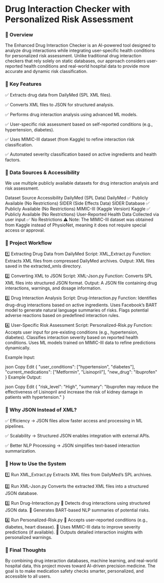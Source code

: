 # Drug Interaction Checker with Personalized Risk Assessment

### 📌 Overview
The Enhanced Drug Interaction Checker is an AI-powered tool designed to analyze drug interactions while integrating user-specific health conditions for personalized risk assessment. Unlike traditional drug interaction checkers that rely solely on static databases, our approach considers user-reported health conditions and real-world hospital data to provide more accurate and dynamic risk classification.

### 🔹 Key Features
✅ Extracts drug data from DailyMed (SPL XML files).

✅ Converts XML files to JSON for structured analysis.

✅ Performs drug interaction analysis using advanced ML models.

✅ User-specific risk assessment based on self-reported conditions (e.g., hypertension, diabetes).

✅ Uses MIMIC-III dataset (from Kaggle) to refine interaction risk classification.

✅ Automated severity classification based on active ingredients and health factors.

### 📌 Data Sources & Accessibility
We use multiple publicly available datasets for drug interaction analysis and risk assessment.

Dataset	Source	Accessibility
DailyMed (SPL Data)	DailyMed	✅ Publicly Available (No Restrictions)
SIDER (Side Effects Data)	SIDER Database	✅ Publicly Available (No Restrictions)
MIMIC-III (Kaggle Version)	Kaggle	✅ Publicly Available (No Restrictions)
User-Reported Health Data	Collected via user input	✅ No Restrictions
⚠ Note: The MIMIC-III dataset was obtained from Kaggle instead of PhysioNet, meaning it does not require special access or approval.

### 📌 Project Workflow
1️⃣ Extracting Drug Data from DailyMed
Script: XML_Extract.py
Function: Extracts XML files from compressed DailyMed archives.
Output: XML files saved in the extracted_xmls directory.

2️⃣ Converting XML to JSON
Script: XML-Json.py
Function: Converts SPL XML files into structured JSON format.
Output: A JSON file containing drug interactions, warnings, and dosage information.

3️⃣ Drug Interaction Analysis
Script: Drug-Interaction.py
Function:
Identifies drug-drug interactions based on active ingredients.
Uses Facebook’s BART model to generate natural language summaries of risks.
Flags potential adverse reactions based on predefined interaction rules.

4️⃣ User-Specific Risk Assessment
Script: Personalized-Risk.py
Function:
Accepts user input for pre-existing conditions (e.g., hypertension, diabetes).
Classifies interaction severity based on reported health conditions.
Uses ML models trained on MIMIC-III data to refine predictions dynamically.

Example Input:

json
Copy
Edit
{
  "user_conditions": ["hypertension", "diabetes"],
  "current_medications": ["Metformin", "Lisinopril"],
  "new_drug": "Ibuprofen"
}
Example Output:

json
Copy
Edit
{
  "risk_level": "High",
  "summary": "Ibuprofen may reduce the effectiveness of Lisinopril and increase the risk of kidney damage in patients with hypertension."
}

### 📌 Why JSON Instead of XML?
✅ Efficiency → JSON files allow faster access and processing in ML pipelines.

✅ Scalability → Structured JSON enables integration with external APIs.

✅ Better NLP Processing → JSON simplifies text-based interaction summarization.

### 📌 How to Use the System
1️⃣ Run XML_Extract.py
Extracts XML files from DailyMed’s SPL archives.

2️⃣ Run XML-Json.py
Converts the extracted XML files into a structured JSON database.

3️⃣ Run Drug-Interaction.py
🚀 Detects drug interactions using structured JSON data.
🚀 Generates BART-based NLP summaries of potential risks.

4️⃣ Run Personalized-Risk.py
🚀 Accepts user-reported conditions (e.g., diabetes, heart disease).
🚀 Uses MIMIC-III data to improve severity predictions (if available).
🚀 Outputs detailed interaction insights with personalized warnings.


### 📌 Final Thoughts
By combining drug interaction databases, machine learning, and real-world hospital data, this project moves toward AI-driven precision medicine. The goal is to make medication safety checks smarter, personalized, and accessible to all users.
